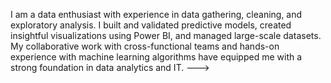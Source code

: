I am a data enthusiast with experience in data gathering, cleaning, and exploratory analysis. I built and validated predictive models, created insightful visualizations using Power BI, and managed large-scale datasets. My collaborative work with cross-functional teams and hands-on experience with machine learning algorithms have equipped me with a strong foundation in data analytics and IT.
--->

